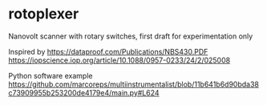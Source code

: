 # rotoplexer
 Nanovolt scanner with rotary switches, first draft for experimentation only

Inspired by
https://dataproof.com/Publications/NBS430.PDF
https://iopscience.iop.org/article/10.1088/0957-0233/24/2/025008

Python software example
https://github.com/marcoreps/multiinstrumentalist/blob/11b641b6d90bda38c73909955b253200de4179e4/main.py#L624